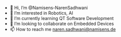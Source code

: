 - 👋 Hi, I’m @Namisens-NarenSadhwani
- 👀 I’m interested in Robotics, AI
- 🌱 I’m currently learning QT Software Development
- 💞️ I’m looking to collaborate on Embedded Devices
- 📫 How to reach me naren.sadhwani@namisens.de

<!---
Namisens-NarenSadhwani/Namisens-NarenSadhwani is a ✨ special ✨ repository because its `README.md` (this file) appears on your GitHub profile.
You can click the Preview link to take a look at your changes.
--->
